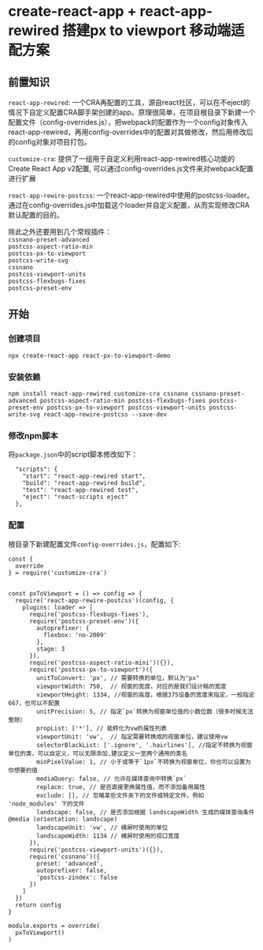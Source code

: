 # create-react-app + react-app-rewired 搭建px to viewport 移动端适配方案

## 前置知识
`react-app-rewired`: 一个CRA再配置的工具，源自react社区，可以在不eject的情况下自定义配置CRA脚手架创建的app。原理很简单，在项目根目录下新建一个配置文件（config-overrides.js），把webpack的配置作为一个config对象传入react-app-rewired，再用config-overrides中的配置对其做修改，然后用修改后的config对象对项目打包。  

`customize-cra`: 提供了一组用于自定义利用react-app-rewired核心功能的Create React App v2配置, 可以通过config-overrides.js文件来对webpack配置进行扩展 

`react-app-rewire-postcss`: 一个react-app-rewired中使用的postcss-loader。通过在config-overrides.js中加载这个loader并自定义配置，从而实现修改CRA默认配置的目的。

除此之外还要用到几个常规插件：  
`cssnano-preset-advanced`  
`postcss-aspect-ratio-min`  
`postcss-px-to-viewport`  
`postcss-write-svg`  
`cssnano`  
`postcss-viewport-units`  
`postcss-flexbugs-fixes`  
`postcss-preset-env`

## 开始
### 创建项目
```
npx create-react-app react-px-to-viewport-demo
```
### 安装依赖
```
npm install react-app-rewired customize-cra cssnano cssnano-preset-advanced postcss-aspect-ratio-min postcss-flexbugs-fixes postcss-preset-env postcss-px-to-viewport postcss-viewport-units postcss-write-svg react-app-rewire-postcss --save-dev
```
### 修改npm脚本
将`package.json`中的script脚本修改如下：
```
  "scripts": {
    "start": "react-app-rewired start",
    "build": "react-app-rewired build",
    "test": "react-app-rewired test",
    "eject": "react-scripts eject"
  },
```
### 配置
根目录下新建配置文件`config-overrides.js`，配置如下:
```
const {
  override
} = require('customize-cra')


const pxToViewport = () => config => {
  require('react-app-rewire-postcss')(config, {
    plugins: loader => [
      require('postcss-flexbugs-fixes'),
      require('postcss-preset-env')({
        autoprefixer: {
          flexbox: 'no-2009'
        },
        stage: 3
      }),
      require('postcss-aspect-ratio-mini')({}),
      require('postcss-px-to-viewport')({
        unitToConvert: 'px', // 需要转换的单位，默认为"px"
        viewportWidth: 750,  // 视窗的宽度，对应的是我们设计稿的宽度
        viewportHeight: 1334, //视窗的高度，根据375设备的宽度来指定，一般指定667，也可以不配置
        unitPrecision: 5, // 指定`px`转换为视窗单位值的小数位数（很多时候无法整除）
        propList: ['*'], // 能转化为vw的属性列表
        viewportUnit: 'vw',  // 指定需要转换成的视窗单位，建议使用vw
        selectorBlackList: ['.ignore', '.hairlines'], //指定不转换为视窗单位的类，可以自定义，可以无限添加,建议定义一至两个通用的类名
        minPixelValue: 1, // 小于或等于`1px`不转换为视窗单位，你也可以设置为你想要的值
        mediaQuery: false, // 允许在媒体查询中转换`px`
        replace: true, // 是否直接更换属性值，而不添加备用属性
        exclude: [], // 忽略某些文件夹下的文件或特定文件，例如 'node_modules' 下的文件
        landscape: false, // 是否添加根据 landscapeWidth 生成的媒体查询条件 @media (orientation: landscape)
        landscapeUnit: 'vw', // 横屏时使用的单位
        landscapeWidth: 1134 // 横屏时使用的视口宽度
      }),
      require('postcss-viewport-units')({}),
      require('cssnano')({
        preset: 'advanced',
        autoprefixer: false,
        'postcss-zindex': false
      })
    ]
  })
  return config
}

module.exports = override(
  pxToViewport()
)
```